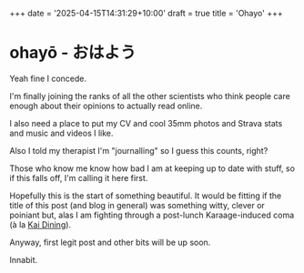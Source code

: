 +++
date = '2025-04-15T14:31:29+10:00'
draft = true
title = 'Ohayo'
+++

# ohayō - おはよう 

Yeah fine I concede. 

I'm finally joining the ranks of all the other scientists who think people care enough about their opinions to actually read online.

I also need a place to put my CV and cool 35mm photos and Strava stats and music and videos I like.

Also I told my therapist I'm "journalling" so I guess this counts, right?

Those who know me know how bad I am at keeping up to date with stuff, so if this falls off, I'm calling it here first.

Hopefully this is the start of something beautiful. It would be fitting if the title of this post (and blog in general) was something witty, clever or poiniant but, alas I am fighting through a post-lunch Karaage-induced coma (à la
 [Kai Dining](https://www.instagram.com/kaidiningmelbourne/?hl=en)).

Anyway, first legit post and other bits will be up soon.

Innabit.
